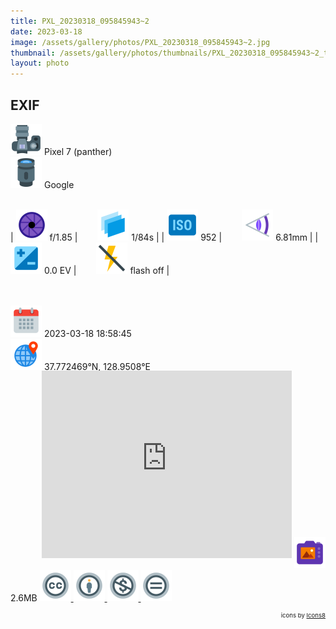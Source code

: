 ```yaml
---
title: PXL_20230318_095845943~2
date: 2023-03-18
image: /assets/gallery/photos/PXL_20230318_095845943~2.jpg
thumbnail: /assets/gallery/photos/thumbnails/PXL_20230318_095845943~2_thumbnail.jpg
layout: photo
---
```

<style>
  div.container {
    width: 100% !important;
    max-width: none !important;
  }
  img.main-img {
    height: auto !important;
    max-width: 100% !important;
    max-height: 100vh !important;
  }
  img.exif {
    width: 50px;
    height: 50px;
  }
</style>

## EXIF
<img src='/assets/images/icons/camera.png' class='exif'> Pixel 7 (panther)  
<img src='/assets/images/icons/lens.png' class='exif'> Google
<br><br>

| <img src='/assets/images/icons/aperture.png' class='exif'> f/1.85 | &emsp;&emsp;<img src='/assets/images/icons/shutter-speed.png' class='exif'> 1/84s |
| <img src='/assets/images/icons/iso.png' class='exif'> 952 | &emsp;&emsp;<img src='/assets/images/icons/focal-length.png' class='exif'> 6.81mm |
| <img src='/assets/images/icons/exposure.png' class='exif'> 0.0 EV | &emsp;&emsp;<img src='/assets/images/icons/flash-off.png' class='exif'> flash off |

<br><br>
<img src='/assets/images/icons/calendar.png' class='exif'> 2023-03-18 18:58:45  
<img src='/assets/images/icons/location.png' class='exif'> 37.772469°N, 128.9508°E 
<iframe src="https://www.google.com/maps/embed/v1/place?key=AIzaSyCya2DWkf5zX4lbp4EoHf49Rb6moUk8wIs&zoom=17&q=37.77246944444445,128.9508&center=37.77246944444445,128.9508" frameborder="0" style="width: 80%; max-width:400px; height: 300px; margin: -1rem 0 1rem 50px; border: 0;"></iframe>  
<img src='/assets/images/icons/image.png' class='exif'> 2.6MB

<a href='https://creativecommons.org/licenses/by-nc-nd/2.0/' class='no-underline'>
  <img src='/assets/images/icons/ccl/cc.png' class='exif'>
  <img src='/assets/images/icons/ccl/by.png' class='exif'>
  <img src='/assets/images/icons/ccl/nc.png' class='exif'>
  <img src='/assets/images/icons/ccl/nd.png' class='exif'>
</a>

<span style='float: right; font-size: 0.6rem'>icons by <a target="_blank" href="https://icons8.com">Icons8</a></span>
<br>
